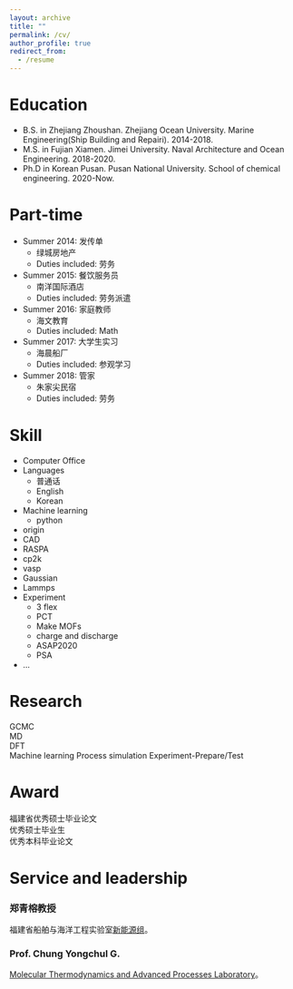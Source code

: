 ```yaml
---
layout: archive
title: ""
permalink: /cv/
author_profile: true
redirect_from:
  - /resume
---     
```


Education
======
* B.S. in Zhejiang Zhoushan. Zhejiang Ocean University. Marine Engineering(Ship Building and Repairi). 2014-2018.
* M.S. in Fujian Xiamen. Jimei University. Naval Architecture and Ocean Engineering. 2018-2020.
* Ph.D in Korean Pusan. Pusan National University. School of chemical engineering. 2020-Now.

Part-time
======
* Summer 2014: 发传单
  * 绿城房地产
  * Duties included: 劳务
* Summer 2015: 餐饮服务员
  * 南洋国际酒店
  * Duties included: 劳务派遣
* Summer 2016: 家庭教师
  * 海文教育
  * Duties included: Math
* Summer 2017: 大学生实习
  * 海晨船厂
  * Duties included: 参观学习
* Summer 2018: 管家
  * 朱家尖民宿
  * Duties included: 劳务
  
Skill
======
* Computer Office
* Languages
  * 普通话
  * English
  * Korean
* Machine learning
  * python                                
* origin
* CAD                 
* RASPA           
* cp2k                
* vasp                      
* Gaussian                                   
* Lammps                       
* Experiment               
  * 3 flex                                  
  * PCT                         
  * Make MOFs
  * charge and discharge              
  * ASAP2020           
  * PSA             
* ...
         
Research     
======
 GCMC                  
 MD                        
 DFT              
 Machine learning
 Process simulation
 Experiment-Prepare/Test                                                  
 
 Award     
======
  福建省优秀硕士毕业论文                       
  优秀硕士毕业生                      
  优秀本科毕业论文                                                                                    
  
Service and leadership
======
### 郑青榕教授                                 
福建省船舶与海洋工程实验室[新能源组](http://mei.jmu.edu.cn/info/1070/1126.htm "1")。        

### Prof. Chung Yongchul G.                                   
[Molecular Thermodynamics and Advanced Processes Laboratory](https://cmcp-group.github.io/ "2")。
